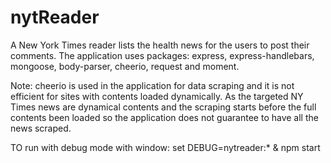 # nytReader
A New York Times reader lists the health news for the users to post their comments.  The application uses packages: express, express-handlebars, mongoose, body-parser, cheerio, request and moment.

Note: cheerio is used in the application for data scraping and it is not efficient for sites with contents loaded dynamically. As the targeted NY Times news are dynamical contents and the scraping starts before the full contents been loaded so the application does not guarantee to have all the news scraped.

TO run with debug mode with window: set DEBUG=nytreader:* & npm start